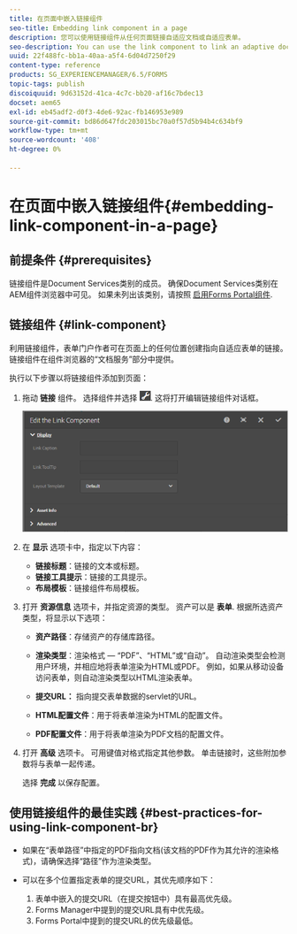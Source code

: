 ```yaml
---
title: 在页面中嵌入链接组件
seo-title: Embedding link component in a page
description: 您可以使用链接组件从任何页面链接自适应文档或自适应表单。
seo-description: You can use the link component to link an adaptive document or an adaptive form from any page.
uuid: 22f488fc-bb1a-40aa-a5f4-6d04d7250f29
content-type: reference
products: SG_EXPERIENCEMANAGER/6.5/FORMS
topic-tags: publish
discoiquuid: 9d63152d-41ca-4c7c-bb20-af16c7bdec13
docset: aem65
exl-id: eb45adf2-d0f3-4de6-92ac-fb146953e989
source-git-commit: bd86d647fdc203015bc70a0f57d5b94b4c634bf9
workflow-type: tm+mt
source-wordcount: '408'
ht-degree: 0%

---
```


# 在页面中嵌入链接组件{#embedding-link-component-in-a-page}

## 前提条件 {#prerequisites}

链接组件是Document Services类别的成员。 确保Document Services类别在AEM组件浏览器中可见。 如果未列出该类别，请按照 [启用Forms Portal组件](/help/forms/using/enabling-forms-portal-components.md).

## 链接组件 {#link-component}

利用链接组件，表单门户作者可在页面上的任何位置创建指向自适应表单的链接。 链接组件在组件浏览器的“文档服务”部分中提供。

执行以下步骤以将链接组件添加到页面：

1. 拖动 **链接** 组件。 选择组件并选择 ![cmppr](assets/cmppr.png). 这将打开编辑链接组件对话框。

   ![edit-link-component](assets/edit-link-component.png)

1. 在 **显示** 选项卡中，指定以下内容：

   * **链接标题**：链接的文本或标题。
   * **链接工具提示**：链接的工具提示。
   * **布局模板**：链接组件布局模板。

1. 打开 **资源信息** 选项卡，并指定资源的类型。 资产可以是 **表单**. 根据所选资产类型，将显示以下选项：

   * **资产路径**：存储资产的存储库路径。

   * **渲染类型**：渲染格式 — “PDF”、“HTML”或“自动”。 自动渲染类型会检测用户环境，并相应地将表单渲染为HTML或PDF。 例如，如果从移动设备访问表单，则自动渲染类型以HTML渲染表单。
   * **提交URL：**  指向提交表单数据的servlet的URL。
   * **HTML配置文件**：用于将表单渲染为HTML的配置文件。
   * **PDF配置文件**：用于将表单渲染为PDF文档的配置文件。

1. 打开 **高级** 选项卡。 可用键值对格式指定其他参数。 单击链接时，这些附加参数将与表单一起传递。

   选择 **完成** 以保存配置。

## 使用链接组件的最佳实践 {#best-practices-for-using-link-component-br}

* 如果在“表单路径”中指定的PDF指向文档(该文档的PDF作为其允许的渲染格式)，请确保选择“路径”作为渲染类型。
* 可以在多个位置指定表单的提交URL，其优先顺序如下：

   1. 表单中嵌入的提交URL（在提交按钮中）具有最高优先级。
   1. Forms Manager中提到的提交URL具有中优先级。
   1. Forms Portal中提到的提交URL的优先级最低。
